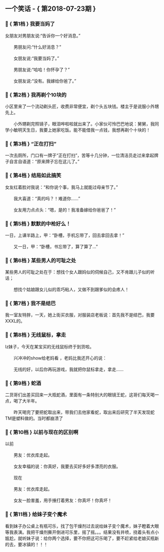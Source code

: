 ## 一个笑话 - { 第2018-07-23期 }
</hr>

### :jack_o_lantern: { 第1档 } 我要当妈了
女朋友对男朋友说:“告诉你一个好消息。”<br/><br/>　　男朋友问:“什么好消息？”<br/><br/>　　女朋友说:“我要当妈了。”<br/><br/>　　男朋友说:“哈哈！你怀孕了？”<br/><br/>　　女朋友说:“没有。我嫁给你爸了。”


### :jack_o_lantern: { 第2档 } 我再剃个10块的
小区里来了一个流动剃头匠，收费非常便宜，剃个头五块钱。楼主于是说服小外甥先上。<br/><br/>　　小外甥剃完照镜子，眼泪哗啦啦就出来了。小家伙可怜巴巴地说：舅舅，我同学小敏明天生日，我要上她家吃饭。能不能借我一点钱，我想再剃个十块的！


### :jack_o_lantern: { 第3档 } “正在打扫”
一次去厕所，门口有一牌子“正在打扫”，苦等十几分钟，一位清洁员走过来拿起牌子自言自语道：“原来牌子忘在这儿了。”


### :jack_o_lantern: { 第4档 } 结局如此搞笑
女友红着脸对我说：“和你说个事，我马上就能过母亲节了。”<br/><br/>　　我大喜道：“真的吗？！难道你……”<br/><br/>　　女友用力点点头：“嗯，是的！我准备嫁给你爸爸了！”


### :jack_o_lantern: { 第5档 } 默默的中枪好么！
一日，上课半路上，甲：“卧槽，手机忘带了，回去拿回去拿！”<br/><br/>　　又一日，甲：“卧槽，书忘带了，算了算了…”


### :jack_o_lantern: { 第6档 } 某些男人的可耻之处
某些男人的可耻之处在于：想找个女人跟妈似的伺候自己，又不肯跟儿子似的听话；<br/><br/>　　想找个姑娘跟女儿似的乖巧粘人，又做不到跟爹似的会疼人！


### :jack_o_lantern: { 第7档 } 我不是结巴
我一室友特胖，一天，她上街买衣服，对服装店老板说：首先我不是结巴，我要XXXL的。


### :jack_o_lantern: { 第8档 } 无线鼠标，拿走
lz妹子，今天在某宝买的无线鼠标终于到货啦。<br/><br/>　　兴冲冲的show给老妈看 ，老妈比我还开心的说：<br/><br/>　　无线的好，以后你再玩游戏，我就把你鼠标拿走，拿走……


### :jack_o_lantern: { 第9档 } 蛇酒
二货哥们出差买回来一大瓶蛇酒，里面有一条特别大的眼镜王蛇，这哥们每天喝一点，喝了大半年。<br/><br/>　　昨天喝完了要把蛇取出来，带我们去他家看蛇，取出来后研究了半天发现蛇TM是塑料做的。当时都崩溃了


### :jack_o_lantern: { 第10档 } 以前与现在的区别啊
以前<br/><br/>　　男友：优衣库走起。<br/><br/>　　女友幸福的说：你真好，我要去买好多好多漂亮的衣服。<br/><br/>　　现在<br/><br/>　　男友：优衣库走起。<br/><br/>　　女友一脸害羞，用手捶打着男友：你真坏！你真坏！


### :jack_o_lantern: { 第11档 } 给妹子变个魔术
看到妹子办公桌上有瓶可乐，找了包干燥剂过去说给妹子变个魔术，妹子瞪着大眼等我表演。我把干燥剂撕开倒进可乐里，摇了摇。。。结果没有井喷，挠着头有点小尴尬，就听妹子说：给你两个选择，要不你把这可乐喝了，要不赶紧给老娘买瓶新的去，要冰镇的！！！

